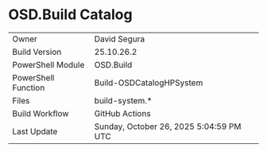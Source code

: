 ﻿# OSD.Build Catalog

| | |
|-|-|
| Owner | David Segura |
| Build Version | 25.10.26.2 |
| PowerShell Module | OSD.Build |
| PowerShell Function | Build-OSDCatalogHPSystem |
| Files | build-system.* |
| Build Workflow | GitHub Actions |
| Last Update | Sunday, October 26, 2025 5:04:59 PM UTC |
